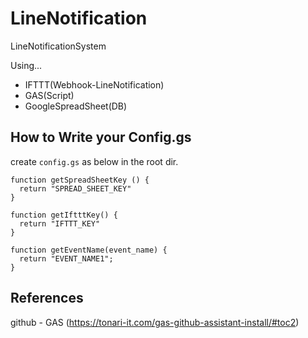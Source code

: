 # LineNotification

LineNotificationSystem

Using...

- IFTTT(Webhook-LineNotification) 
- GAS(Script)
- GoogleSpreadSheet(DB)

## How to Write your Config.gs

create `config.gs` as below in the root dir.

```
function getSpreadSheetKey () {
  return "SPREAD_SHEET_KEY"
}

function getIftttKey() {
  return "IFTTT_KEY"
}

function getEventName(event_name) {
  return "EVENT_NAME1";
}
```

## References

github - GAS (https://tonari-it.com/gas-github-assistant-install/#toc2)
